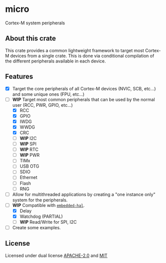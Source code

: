 # micro
Cortex-M system peripherals

## About this crate
This crate provides a common lightweight framework to target most Cortex-M devices from a single crate. This is done via conditional compilation of the different peripherals available in each device.

## Features
- [x] Target the core peripherals of all Cortex-M devices (NVIC, SCB, etc...) and some unique ones (FPU, etc...)
- [ ] **WIP** Target most common peripherals that can be used by the normal user (RCC, PWR, GPIO, etc...)
    - [x] RCC
    - [x] GPIO
    - [x] IWDG
    - [x] WWDG
    - [x] CRC
    - [ ] **WIP** I2C
    - [ ] **WIP** SPI
    - [ ] **WIP** RTC
    - [ ] **WIP** PWR
    - [ ] TIMx
    - [ ] USB OTG
    - [ ] SDIO
    - [ ] Ethernet
    - [ ] Flash
    - [ ] RNG

- [ ] Allow for multithreaded applications by creating a "one instance only" system for the peripherals.
- [ ] **WIP** Compatible with [`embedded-hal`](https://github.com/rust-embedded/embedded-hal).
    - [x] Delay
    - [x] Watchdog (PARTIAL)
    - [ ] **WIP** Read/Write for SPI, I2C
- [ ] Create some examples.

## License
Licensed under dual license [APACHE-2.0]() and [MIT]()
